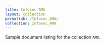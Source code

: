 ```yaml
---
title: Infosec AMA
layout: collection
permalink: /Infosec_AMA/
collection: Infosec_AMA
---
```


Sample document listing for the collection `AMA`.